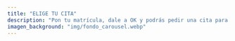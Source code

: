 ```yaml
---
title: "ELIGE TU CITA"
description: "Pon tu matrícula, dale a OK y podrás pedir una cita para tu coche."
imagen_background: "img/fondo_carousel.webp"
---
```

